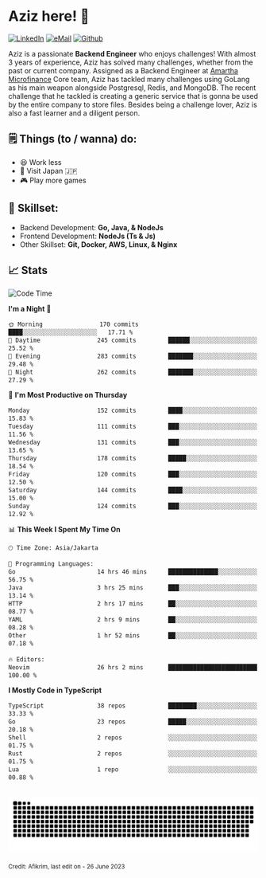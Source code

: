 # Aziz here! 👋

[![LinkedIn](https://img.shields.io/static/v1?message=afikrim&logo=linkedin&label=&color=0077B5&logoColor=white&labelColor=&style=for-the-badge)](https://www.linkedin.com/in/afikrim)
[![eMail](https://img.shields.io/static/v1?message=afikrim10@gmail.com&logo=gmail&label=&color=D14836&logoColor=white&labelColor=&style=for-the-badge)](mailto:afikrim10@gmail.com)
[![Github](https://komarev.com/ghpvc/?username=afikrim&label=Visitors&style=for-the-badge)](https://www.github.com/afikrim)

<!--Introduction-->
Aziz is a passionate **Backend Engineer** who enjoys challenges! With almost 3 years of experience, Aziz has solved many challenges, whether from the past or current company. Assigned as a Backend Engineer at [Amartha Microfinance](https://amartha.com) Core team, Aziz has tackled many challenges using GoLang as his main weapon alongside Postgresql, Redis, and MongoDB. The recent challenge that he tackled is creating a generic service that is gonna be used by the entire company to store files. Besides being a challenge lover, Aziz is also a fast learner and a diligent person.

<!--Things TODO-->
## 🗒️ Things (to / wanna) do:

- 😆 Work less
- 🚀 Visit Japan 🇯🇵
- 🎮 Play more games

<!--Skillset-->
## 🏅 Skillset:

- Backend Development: **Go, Java, & NodeJs**
- Frontend Development: **NodeJs (Ts & Js)**
- Other Skillset: **Git, Docker, AWS, Linux, & Nginx**

## 📈 Stats  

<!--START_SECTION:waka-->
![Code Time](http://img.shields.io/badge/Code%20Time-1%2C397%20hrs%205%20mins-blue)

**I'm a Night 🦉** 

```text
🌞 Morning                170 commits         ████░░░░░░░░░░░░░░░░░░░░░   17.71 % 
🌆 Daytime                245 commits         ██████░░░░░░░░░░░░░░░░░░░   25.52 % 
🌃 Evening                283 commits         ███████░░░░░░░░░░░░░░░░░░   29.48 % 
🌙 Night                  262 commits         ███████░░░░░░░░░░░░░░░░░░   27.29 % 
```
📅 **I'm Most Productive on Thursday** 

```text
Monday                   152 commits         ████░░░░░░░░░░░░░░░░░░░░░   15.83 % 
Tuesday                  111 commits         ███░░░░░░░░░░░░░░░░░░░░░░   11.56 % 
Wednesday                131 commits         ███░░░░░░░░░░░░░░░░░░░░░░   13.65 % 
Thursday                 178 commits         █████░░░░░░░░░░░░░░░░░░░░   18.54 % 
Friday                   120 commits         ███░░░░░░░░░░░░░░░░░░░░░░   12.50 % 
Saturday                 144 commits         ████░░░░░░░░░░░░░░░░░░░░░   15.00 % 
Sunday                   124 commits         ███░░░░░░░░░░░░░░░░░░░░░░   12.92 % 
```


📊 **This Week I Spent My Time On** 

```text
🕑︎ Time Zone: Asia/Jakarta

💬 Programming Languages: 
Go                       14 hrs 46 mins      ██████████████░░░░░░░░░░░   56.75 % 
Java                     3 hrs 25 mins       ███░░░░░░░░░░░░░░░░░░░░░░   13.14 % 
HTTP                     2 hrs 17 mins       ██░░░░░░░░░░░░░░░░░░░░░░░   08.77 % 
YAML                     2 hrs 9 mins        ██░░░░░░░░░░░░░░░░░░░░░░░   08.28 % 
Other                    1 hr 52 mins        ██░░░░░░░░░░░░░░░░░░░░░░░   07.18 % 

🔥 Editors: 
Neovim                   26 hrs 2 mins       █████████████████████████   100.00 % 
```

**I Mostly Code in TypeScript** 

```text
TypeScript               38 repos            ████████░░░░░░░░░░░░░░░░░   33.33 % 
Go                       23 repos            █████░░░░░░░░░░░░░░░░░░░░   20.18 % 
Shell                    2 repos             ░░░░░░░░░░░░░░░░░░░░░░░░░   01.75 % 
Rust                     2 repos             ░░░░░░░░░░░░░░░░░░░░░░░░░   01.75 % 
Lua                      1 repo              ░░░░░░░░░░░░░░░░░░░░░░░░░   00.88 % 
```




<!--END_SECTION:waka-->


<br clear="both">

<div align="center">
  <img src="https://raw.githubusercontent.com/afikrim/afikrim/output/snake.svg" alt="Snake animation" />
</div>


<sub>Credit: Afikrim, last edit on - 26 June 2023</sub>
